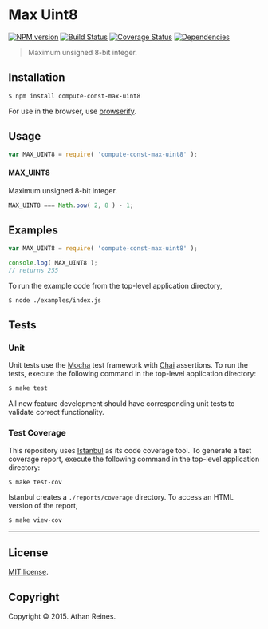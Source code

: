 Max Uint8
===
[![NPM version][npm-image]][npm-url] [![Build Status][travis-image]][travis-url] [![Coverage Status][coveralls-image]][coveralls-url] [![Dependencies][dependencies-image]][dependencies-url]

> Maximum unsigned 8-bit integer.


## Installation

``` bash
$ npm install compute-const-max-uint8
```

For use in the browser, use [browserify](https://github.com/substack/node-browserify).


## Usage

``` javascript
var MAX_UINT8 = require( 'compute-const-max-uint8' );
```

#### MAX_UINT8

Maximum unsigned 8-bit integer.

``` javascript
MAX_UINT8 === Math.pow( 2, 8 ) - 1;
```


## Examples

``` javascript
var MAX_UINT8 = require( 'compute-const-max-uint8' );

console.log( MAX_UINT8 );
// returns 255
```

To run the example code from the top-level application directory,

``` bash
$ node ./examples/index.js
```


## Tests

### Unit

Unit tests use the [Mocha](http://mochajs.org/) test framework with [Chai](http://chaijs.com) assertions. To run the tests, execute the following command in the top-level application directory:

``` bash
$ make test
```

All new feature development should have corresponding unit tests to validate correct functionality.


### Test Coverage

This repository uses [Istanbul](https://github.com/gotwarlost/istanbul) as its code coverage tool. To generate a test coverage report, execute the following command in the top-level application directory:

``` bash
$ make test-cov
```

Istanbul creates a `./reports/coverage` directory. To access an HTML version of the report,

``` bash
$ make view-cov
```


---
## License

[MIT license](http://opensource.org/licenses/MIT). 


## Copyright

Copyright &copy; 2015. Athan Reines.


[npm-image]: http://img.shields.io/npm/v/compute-const-max-uint8.svg
[npm-url]: https://npmjs.org/package/compute-const-max-uint8

[travis-image]: http://img.shields.io/travis/compute-io/const-max-uint8/master.svg
[travis-url]: https://travis-ci.org/compute-io/const-max-uint8

[coveralls-image]: https://img.shields.io/coveralls/compute-io/const-max-uint8/master.svg
[coveralls-url]: https://coveralls.io/r/compute-io/const-max-uint8?branch=master

[dependencies-image]: http://img.shields.io/david/compute-io/const-max-uint8.svg
[dependencies-url]: https://david-dm.org/compute-io/const-max-uint8

[dev-dependencies-image]: http://img.shields.io/david/dev/compute-io/const-max-uint8.svg
[dev-dependencies-url]: https://david-dm.org/dev/compute-io/const-max-uint8

[github-issues-image]: http://img.shields.io/github/issues/compute-io/const-max-uint8.svg
[github-issues-url]: https://github.com/compute-io/const-max-uint8/issues
